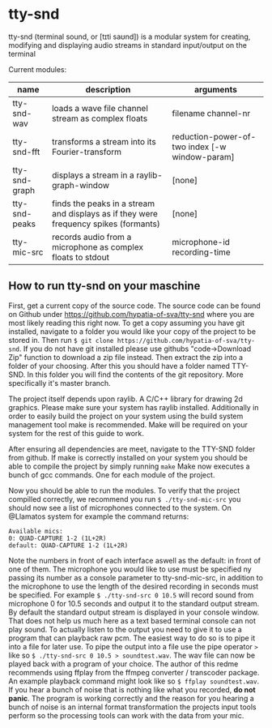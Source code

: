 # tty-snd
tty-snd (terminal sound, or \[t​ɪti s​a​ʊnd\]) is a modular system for creating, modifying and displaying audio streams in standard input/output on the terminal

Current modules:

name | description | arguments
--- | --- | ---
tty-snd-wav | loads a wave file channel stream as complex floats | filename channel-nr
tty-snd-fft | transforms a stream into its Fourier-transform | reduction-power-of-two index \[-w window-param\]
tty-snd-graph | displays a stream in a raylib-graph-window | \[none\]
tty-snd-peaks | finds the peaks in a stream and displays as if they were frequency spikes (formants) | \[none\]
tty-mic-src | records audio from a microphone as complex floats to stdout | microphone-id recording-time

## How to run tty-snd on your maschine
First, get a current copy of the source code. The source code can be found on Github under https://github.com/hypatia-of-sva/tty-snd where you are most likely reading this right now.
To get a copy assuming you have git installed, navigate to a folder you would like your copy of the project to be stored in. Then run `$ git clone https://github.com/hypatia-of-sva/tty-snd`. If you do not have git installed please use githubs "code->Download Zip" function to download a zip file instead. Then extract the zip into a folder of your choosing. 
After this you should have a folder named TTY-SND. In this folder you will find the contents of the git repository. More specifically it's master branch.

The project itself depends upon raylib. A C/C++ library for drawing 2d graphics. Please make sure your system has raylib installed.
Additionally in order to easily build the project on your system using the build system management tool make is recommended. Make will be required on your system for the rest of this guide to work. 

After ensuring all dependencies are meet, navigate to the TTY-SND folder from github. If make is correctly installed on your system you should be able to compile the project by simply running `make`
Make now executes a bunch of gcc commands. One for each module of the project. 

Now you should be able to run the modules. To verify that the project compilled correctly, we recommend you run `$ ./tty-snd-mic-src`
you should now see a list of microphones connected to the system. On @Llamatos system for example the command returns:

    Available mics:
    0: QUAD-CAPTURE 1-2 (1L+2R)
    default: QUAD-CAPTURE 1-2 (1L+2R)

Note the numbers in front of each interface aswell as the default: in front of one of them.
The microphone you would like to use must be specified ny passing its number as a console parameter to tty-snd-mic-src, in addition to the microphone to use the length of the desired recording in seconds must be specified. For example `$ ./tty-snd-src 0 10.5` will record sound from microphone 0 for 10.5 seconds and output it to the standard output stream. By default the standard output stream is displayed in your console window. That does not help us much here as a text based terminal console can not play sound. To actually listen to the output you need to give it to use a program that can playback raw pcm. The easiest way to do so is to pipe it into a file for later use. To pipe the output into a file use the pipe operator `>` like so `$ ./tty-snd-src 0 10.5 > soundtest.wav`. The wav file can now be played back with a program of your choice. The author of this redme recommends using ffplay from the ffmpeg converter / transcoder package. An example playback command might look like so `$ ffplay soundtest.wav`. If you hear a bunch of noise that is nothing like what you recorded, **do not panic**. The program is working correctly and the reason for you hearing a bunch of noise is an internal format transformation the projects input tools perform so the processing tools can work with the data from your mic.
